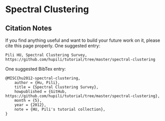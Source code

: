 # Spectral Clustering

## Citation Notes

If you find anything useful and want to build 
your future work on it, please cite this page properly. 
One suggested entry:

```
Pili HU, Spectral Clustering Survey, https://github.com/hupili/tutorial/tree/master/spectral-clustering
```

One suggested BibTex entry:

```
@MISC{hu2012-spectral-clustering,
	author = {Hu, Pili},
	title = {Spectral Clustering Survey},
	howpublished = {GitHub, https://github.com/hupili/tutorial/tree/master/spectral-clustering},
	month = {5},
	year = {2012},
	note = {HU, Pili's tutorial collection},
}
```
